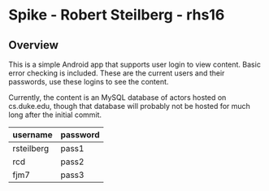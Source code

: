 # Spike - Robert Steilberg - rhs16

## Overview

This is a simple Android app that supports user login to view content. Basic error checking is included. These are the current users and their passwords, use these logins to see the content.

Currently, the content is an MySQL database of actors hosted on cs.duke.edu, though that database will probably not be hosted for much long after the initial commit.

| username | password |
|----------|----------|
|rsteilberg|pass1     |
|rcd       |pass2     |
|fjm7      |pass3     |

